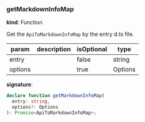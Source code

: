 

### getMarkdownInfoMap

**kind**: Function

Get the `ApiToMarkdownInfoMap` by the entry d.ts file.

| param | description | isOptional | type |
| ----- | ----------- | ---------- | ---- |
| entry |  | false | string |
| options |  | true | Options |

**signature**:

```ts
declare function getMarkdownInfoMap(
  entry: string,
  options?: Options
): Promise<ApiToMarkdownInfoMap>;
```



